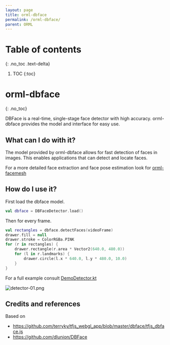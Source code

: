 ```yaml
---
layout: page
title: orml-dbface
permalink: /orml-dbface/
parent: ORML
---
```

# Table of contents
{: .no_toc .text-delta}
1. TOC
{:toc}        
# orml-dbface
{: .no_toc}


DBFace is a real-time, single-stage face detector with high accuracy. orml-dbface 
provides the model and interface for easy use.

## What can I do with it?
The model provided by orml-dbface allows for fast detection of faces in images. This enables applications
that can detect and locate faces.

For a more detailed face extraction and face pose estimation look for [orml-facemesh](../orml-facemesh/)

## How do I use it?
First load the dbface model.

```kotlin
val dbface = DBFaceDetector.load()
```

Then for every frame.
```kotlin
val rectangles = dbface.detectFaces(videoFrame)
drawer.fill = null
drawer.stroke = ColorRGBa.PINK
for (r in rectangles) {
    drawer.rectangle(r.area * Vector2(640.0, 480.0))
    for (l in r.landmarks) {
        drawer.circle(l.x * 640.0, l.y * 480.0, 10.0)
    }
}
```

For a full example consult [DemoDetector.kt](https://github.com/openrndr/orml/raw/orml-0.3/orml-dbface/src/demo/kotlin/DemoDetector.kt)

![detector-01.png](https://github.com/openrndr/orml/raw/orml-0.3/orml-dbface/images/detector-01.png)

## Credits and references

Based on 
 * https://github.com/terryky/tfjs_webgl_app/blob/master/dbface/tfjs_dbface.js
 * https://github.com/dlunion/DBFace
 